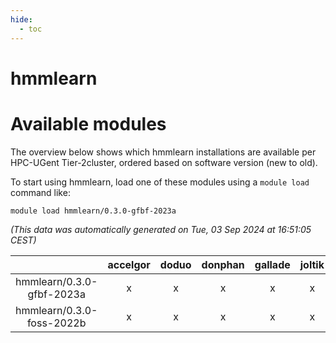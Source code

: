 ```yaml
---
hide:
  - toc
---
```


hmmlearn
========

# Available modules


The overview below shows which hmmlearn installations are available per HPC-UGent Tier-2cluster, ordered based on software version (new to old).

To start using hmmlearn, load one of these modules using a `module load` command like:

```shell
module load hmmlearn/0.3.0-gfbf-2023a
```

*(This data was automatically generated on Tue, 03 Sep 2024 at 16:51:05 CEST)*  

| |accelgor|doduo|donphan|gallade|joltik|shinx|skitty|
| :---: | :---: | :---: | :---: | :---: | :---: | :---: | :---: |
|hmmlearn/0.3.0-gfbf-2023a|x|x|x|x|x|-|x|
|hmmlearn/0.3.0-foss-2022b|x|x|x|x|x|-|x|
